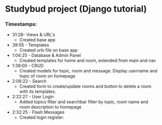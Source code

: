 # Studybud project (Django tutorial)

### Timestamps:
- 31:28- Views & URL's
    - Created base app
- 39:55 - Templates
    - Created urls file on base app
- 1:04:25 - Database & Admin Panel
    - Created templates for home and room, extended from main and nav
- 1:39:00 - CRUD
    - Created models for topic, room and message. Display username and topic of room on homepage
- 2:06:22 - Search
    - Created form to create/update rooms and button to delete a room with its templates.
- 2:22:27 - User Login
    - Added topics filter and searchbar filter by topic, room name and room description to homepage
- 2:32:25 - Flash Messages
    - Created login register.